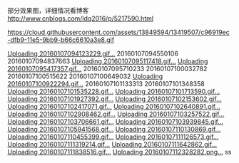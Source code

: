 部分效果图，详细情况看博客
http://www.cnblogs.com/ldq2016/p/5217590.html


https://cloud.githubusercontent.com/assets/13849594/13419507/c96919ec-dfb9-11e5-9bb9-b66c6610a3e8.gif

[Uploading 20160107094123229.gif…]()
20160107094550106
20160107094837663
[Uploading 20160107095117418.gif…]()
[Uploading 20160107095417357.gif…]()
20160107095710233
20160107100032782
20160107100515622
20160107100649032
[Uploading 20160107100922294.gif…]()
20160107101133313
20160107101348358
[Uploading 20160107101535228.gif…]()
[Uploading 20160107101713590.gif…]()
[Uploading 20160107101927392.gif…]()
[Uploading 20160107102153602.gif…]()
[Uploading 20160107102417071.gif…]()
[Uploading 20160107102640891.gif…]()
[Uploading 20160107102908462.gif…]()
[Uploading 20160107103257522.gif…]()
[Uploading 20160107103706661.gif…]()
[Uploading 20160107103939845.gif…]()
[Uploading 20160107105941568.gif…]()
[Uploading 20160107110130869.gif…]()
[Uploading 20160107110455399.gif…]()
[Uploading 20160107111126573.gif…]()
[Uploading 20160107111319214.gif…]()
[Uploading 20160107111642862.gif…]()
[Uploading 20160107111838516.gif…]()
[Uploading 20160107112328282.png…]()
ss
